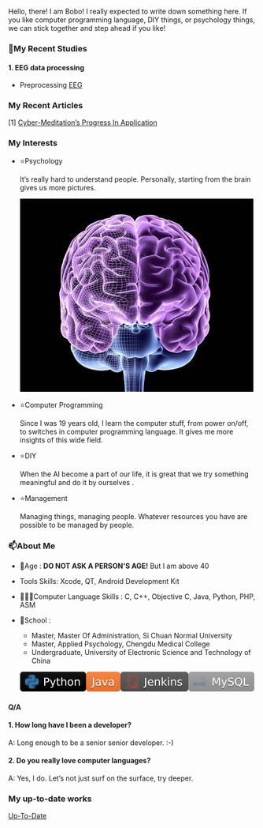 Hello, there! I am Bobo! I really expected to write down something here. If you like computer programming language, DIY things, or psychology things, we can stick together and step ahead if you like!

### 👀My Recent Studies

#### 1. EEG data processing

- Preprocessing [EEG](EEG.md#Preprocessing)



### My Recent Articles

[1] [Cyber-Meditation’s Progress In Application](https://10.19738/j.cnki.psy.2024.04.070)



### My Interests

- ⭐️Psychology

	It’s really hard to understand people. Personally, starting from the brain gives us more pictures.

	![](refs_pic/README/OIP-C.jpg)

- ⭐️Computer Programming

	Since I was 19 years old, I learn the computer stuff, from power on/off, to switches in computer programming language. It gives me more insights of this wide field.

- ⭐️DIY

	When the AI become a part of our life, it is great that we try something meaningful and do it by ourselves .

- ⭐️Management

	Managing things, managing people. Whatever resources you have are possible to be managed by people.

### **📫About Me**

- 🤔Age : **DO NOT ASK A PERSON'S AGE!** But I am above 40

- Tools Skills: Xcode, QT, Android Development Kit

- 👨🏽‍💻Computer Language Skills : C, C++, Objective C, Java, Python, PHP, ASM

- 🌱School : 

	- Master, Master Of Administration, Si Chuan Normal University
	- Master, Applied Psychology, Chengdu Medical College
	- Undergraduate, University of Electronic Science and Technology of China

  [![Python](refs_pic/README/-Python-black.svg)]()![Java](refs_pic/README/Java-orange.svg)![Jenkins](refs_pic/README/Jenkins-gray.svg)![MySQL](refs_pic/README/-MySQL-lightgray.svg)

#### **Q/A**

#### 1. How long have I been a developer?

A: Long enough to be a senior senior developer. :-)



#### 2. Do you really love computer languages?

A: Yes, I do. Let’s not just surf on the surface, try deeper.



### My up-to-date works

[Up-To-Date](Current_works.md)

